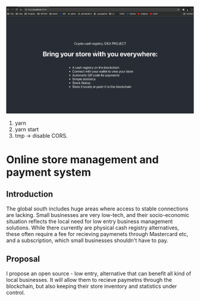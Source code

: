 ![](app3.gif)


1) yarn
2) yarn start
3) tmp -> disable CORS. 


# Online store management and payment system
## Introduction
The global south includes huge areas where access to stable connections are lacking. Small businesses are very low-tech, and their socio-economic situation reflects the local need for low entry business management solutions. While there currently are physical cash registry alternatives, these often require a fee for recieving paymenets through Mastercard etc, and a subscription, which small businesses shouldn't have to pay. 

## Proposal
I propose an open source - low entry, alternative that can benefit all kind of local businesses. It will allow them to recieve paymetns through the blockchain, but also keeping their store inventory and statistics under control. 






